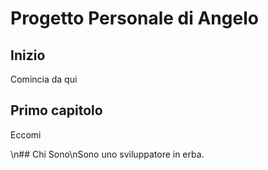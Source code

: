 # Progetto Personale di Angelo
## Inizio
Comincia da qui

## Primo capitolo
Eccomi

\n## Chi Sono\nSono uno sviluppatore in erba.

